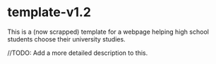 # template-v1.2

This is a (now scrapped) template for a webpage helping high school students choose their university studies.

//TODO: Add a more detailed description to this.
